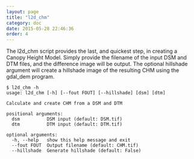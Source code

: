 ```yaml
---
layout: page
title: "l2d_chm"
category: doc
date: 2015-05-28 22:46:36
order: 4
---
```


The l2d_chm script provides the last, and quickest step, in creating a Canopy Height Model. Simply provide the filename of the input DSM and DTM files, and the difference image will be output. The optional hillshade argument will create a hillshade image of the resulting CHM using the gdal_dem program.

~~~
$ l2d_chm -h
usage: l2d_chm [-h] [--fout FOUT] [--hillshade] [dsm] [dtm]

Calculate and create CHM from a DSM and DTM

positional arguments:
  dsm          DSM input (default: DSM.tif)
  dtm          DTM input (default: DTM.tif)

optional arguments:
  -h, --help   show this help message and exit
  --fout FOUT  Output filename (default: CHM.tif)
  --hillshade  Generate hillshade (default: False)
~~~


